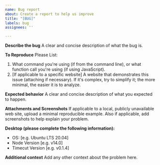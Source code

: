 ```yaml
---
name: Bug report
about: Create a report to help us improve
title: "[BUG]"
labels: bug
assignees: ''

---
```


**Describe the bug**
A clear and concise description of what the bug is.

**To Reproduce**
Please List:
1. What command you're using (if from the command line), or what function call you're using (if using JavaScript).
2. [If applicable to a specific website] A website that demonstrates this issue (attaching if necessary). If it's complex, try to simplify it; the more minimal, the easier it is to analyze.

**Expected behavior**
A clear and concise description of what you expected to happen.

**Attachments and Screenshots**
If applicable to a local, publicly unavailable web site, upload a minimal reproducible example. Also if applicable, add screenshots to help explain your problem.

**Desktop (please complete the following information):**
 - OS: [e.g. Ubuntu LTS 20.04]
 - Node Version [e.g. v14.0]
 - Timecut Version [e.g. v0.1.4]

**Additional context**
Add any other context about the problem here.
